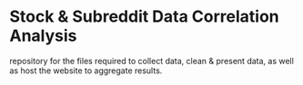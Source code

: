 # Stock & Subreddit Data Correlation Analysis
repository for the files required to collect data, clean & present data, as well as host the website to aggregate results.
